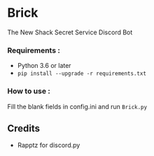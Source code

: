 # Brick
The New Shack Secret Service Discord Bot

### Requirements :

- Python 3.6 or later
- `pip install --upgrade -r requirements.txt`

### How to use :

Fill the blank fields in config.ini and run `Brick.py`

## Credits

- Rapptz for discord.py
